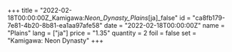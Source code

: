 +++
title = "2022-02-18T00:00:00Z_Kamigawa:_Neon_Dynasty_Plains_[ja]_false"
id = "ca8fb179-7e81-4b20-8b81-ea1aa97afe58"
date = "2022-02-18T00:00:00Z"
name = "Plains"
lang = ["ja"]
price = "1.35"
quantity = 2
foil = false
set = "Kamigawa: Neon Dynasty"
+++
